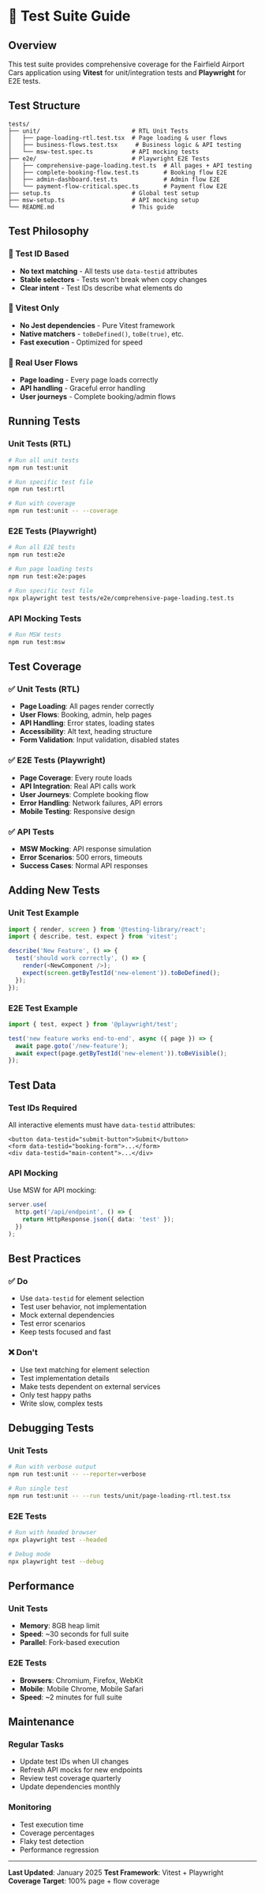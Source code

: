 # 🧪 Test Suite Guide

## **Overview**

This test suite provides comprehensive coverage for the Fairfield Airport Cars application using **Vitest** for unit/integration tests and **Playwright** for E2E tests.

## **Test Structure**

```
tests/
├── unit/                          # RTL Unit Tests
│   ├── page-loading-rtl.test.tsx  # Page loading & user flows
│   ├── business-flows.test.tsx     # Business logic & API testing
│   └── msw-test.spec.ts           # API mocking tests
├── e2e/                           # Playwright E2E Tests
│   ├── comprehensive-page-loading.test.ts  # All pages + API testing
│   ├── complete-booking-flow.test.ts       # Booking flow E2E
│   ├── admin-dashboard.test.ts             # Admin flow E2E
│   └── payment-flow-critical.spec.ts       # Payment flow E2E
├── setup.ts                       # Global test setup
├── msw-setup.ts                   # API mocking setup
└── README.md                      # This guide
```

## **Test Philosophy**

### **🎯 Test ID Based**
- **No text matching** - All tests use `data-testid` attributes
- **Stable selectors** - Tests won't break when copy changes
- **Clear intent** - Test IDs describe what elements do

### **🔧 Vitest Only**
- **No Jest dependencies** - Pure Vitest framework
- **Native matchers** - `toBeDefined()`, `toBe(true)`, etc.
- **Fast execution** - Optimized for speed

### **📱 Real User Flows**
- **Page loading** - Every page loads correctly
- **API handling** - Graceful error handling
- **User journeys** - Complete booking/admin flows

## **Running Tests**

### **Unit Tests (RTL)**
```bash
# Run all unit tests
npm run test:unit

# Run specific test file
npm run test:rtl

# Run with coverage
npm run test:unit -- --coverage
```

### **E2E Tests (Playwright)**
```bash
# Run all E2E tests
npm run test:e2e

# Run page loading tests
npm run test:e2e:pages

# Run specific test file
npx playwright test tests/e2e/comprehensive-page-loading.test.ts
```

### **API Mocking Tests**
```bash
# Run MSW tests
npm run test:msw
```

## **Test Coverage**

### **✅ Unit Tests (RTL)**
- **Page Loading**: All pages render correctly
- **User Flows**: Booking, admin, help pages
- **API Handling**: Error states, loading states
- **Accessibility**: Alt text, heading structure
- **Form Validation**: Input validation, disabled states

### **✅ E2E Tests (Playwright)**
- **Page Coverage**: Every route loads
- **API Integration**: Real API calls work
- **User Journeys**: Complete booking flow
- **Error Handling**: Network failures, API errors
- **Mobile Testing**: Responsive design

### **✅ API Tests**
- **MSW Mocking**: API response simulation
- **Error Scenarios**: 500 errors, timeouts
- **Success Cases**: Normal API responses

## **Adding New Tests**

### **Unit Test Example**
```typescript
import { render, screen } from '@testing-library/react';
import { describe, test, expect } from 'vitest';

describe('New Feature', () => {
  test('should work correctly', () => {
    render(<NewComponent />);
    expect(screen.getByTestId('new-element')).toBeDefined();
  });
});
```

### **E2E Test Example**
```typescript
import { test, expect } from '@playwright/test';

test('new feature works end-to-end', async ({ page }) => {
  await page.goto('/new-feature');
  await expect(page.getByTestId('new-element')).toBeVisible();
});
```

## **Test Data**

### **Test IDs Required**
All interactive elements must have `data-testid` attributes:

```tsx
<button data-testid="submit-button">Submit</button>
<form data-testid="booking-form">...</form>
<div data-testid="main-content">...</div>
```

### **API Mocking**
Use MSW for API mocking:

```typescript
server.use(
  http.get('/api/endpoint', () => {
    return HttpResponse.json({ data: 'test' });
  })
);
```

## **Best Practices**

### **✅ Do**
- Use `data-testid` for element selection
- Test user behavior, not implementation
- Mock external dependencies
- Test error scenarios
- Keep tests focused and fast

### **❌ Don't**
- Use text matching for element selection
- Test implementation details
- Make tests dependent on external services
- Only test happy paths
- Write slow, complex tests

## **Debugging Tests**

### **Unit Tests**
```bash
# Run with verbose output
npm run test:unit -- --reporter=verbose

# Run single test
npm run test:unit -- --run tests/unit/page-loading-rtl.test.tsx
```

### **E2E Tests**
```bash
# Run with headed browser
npx playwright test --headed

# Debug mode
npx playwright test --debug
```

## **Performance**

### **Unit Tests**
- **Memory**: 8GB heap limit
- **Speed**: ~30 seconds for full suite
- **Parallel**: Fork-based execution

### **E2E Tests**
- **Browsers**: Chromium, Firefox, WebKit
- **Mobile**: Mobile Chrome, Mobile Safari
- **Speed**: ~2 minutes for full suite

## **Maintenance**

### **Regular Tasks**
- Update test IDs when UI changes
- Refresh API mocks for new endpoints
- Review test coverage quarterly
- Update dependencies monthly

### **Monitoring**
- Test execution time
- Coverage percentages
- Flaky test detection
- Performance regression

---

**Last Updated**: January 2025
**Test Framework**: Vitest + Playwright
**Coverage Target**: 100% page + flow coverage 
